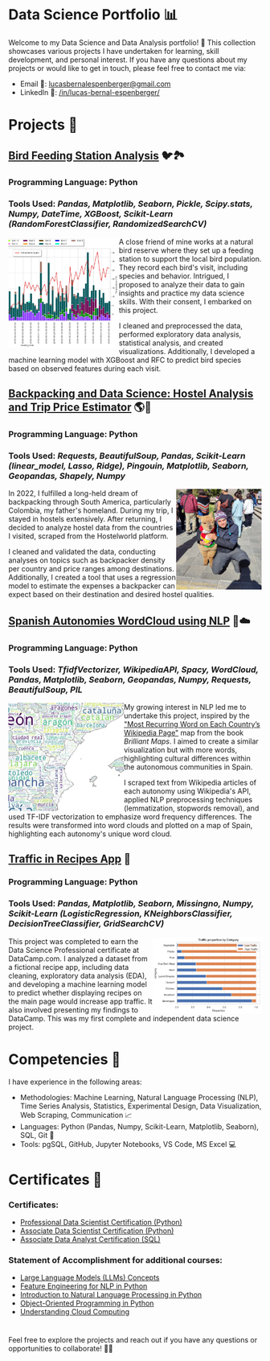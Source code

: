 # Data Science Portfolio 📊

Welcome to my Data Science and Data Analysis portfolio! 🚀 This collection showcases various projects I have undertaken for learning, skill development, and personal interest. If you have any questions about my projects or would like to get in touch, please feel free to contact me via:

- Email 📧: lucasbernalespenberger@gmail.com
- LinkedIn 🔗: [/in/lucas-bernal-espenberger/](https://www.linkedin.com/in/lucas-bernal-espenberger/)

# Projects 📑

## [Bird Feeding Station Analysis](./Bird%20Feeding%20Station/) 🐦🏞️

### **Programming Language:** Python

### **Tools Used:** *Pandas, Matplotlib, Seaborn, Pickle, Scipy.stats, Numpy, DateTime, XGBoost, Scikit-Learn (RandomForestClassifier, RandomizedSearchCV)*

<img align="left" width="220" height="220" src="https://github.com/LuBernal/data-science-portfolio/blob/main/Other/Images/birds.png"> A close friend of mine works at a natural bird reserve where they set up a feeding station to support the local bird population. They record each bird's visit, including species and behavior. Intrigued, I proposed to analyze their data to gain insights and practice my data science skills. With their consent, I embarked on this project. 

I cleaned and preprocessed the data, performed exploratory data analysis, statistical analysis, and created visualizations. Additionally, I developed a machine learning model with XGBoost and RFC to predict bird species based on observed features during each visit.


## [Backpacking and Data Science: Hostel Analysis and Trip Price Estimator](./Hostel%20in%20Backpacked%20Countries/) 🌎🎒

### **Programming Language:** Python

### **Tools Used:** *Requests, BeautifulSoup, Pandas, Scikit-Learn (linear_model, Lasso, Ridge), Pingouin, Matplotlib, Seaborn, Geopandas, Shapely, Numpy*

<img align="right" width="170" height="200" src="https://github.com/LuBernal/data-science-portfolio/blob/main/Other/Images/llama.jpg"> In 2022, I fulfilled a long-held dream of backpacking through South America, particularly Colombia, my father's homeland. During my trip, I stayed in hostels extensively. After returning, I decided to analyze hostel data from the countries I visited, scraped from the Hostelworld platform.

I cleaned and validated the data, conducting analyses on topics such as backpacker density per country and price ranges among destinations. Additionally, I created a tool that uses a regression model to estimate the expenses a backpacker can expect based on their destination and desired hostel qualities.


## [Spanish Autonomies WordCloud using NLP](./WordCloud%20for%20Autonomies/) 💃☁️

### **Programming Language:** Python

### **Tools Used:** *TfidfVectorizer, WikipediaAPI, Spacy, WordCloud, Pandas, Matplotlib, Seaborn, Geopandas, Numpy, Requests, BeautifulSoup, PIL*

<img align="left" width="230" height="215" src="https://github.com/LuBernal/data-science-portfolio/blob/main/Other/Images/spain_wc.PNG"> My growing interest in NLP led me to undertake this project, inspired by the ["Most Recurring Word on Each Country’s Wikipedia Page"](https://brilliantmaps.com/recurring-wikipedia/) map from the book *Brilliant Maps*. I aimed to create a similar visualization but with more words, highlighting cultural differences within the autonomous communities in Spain.

I scraped text from Wikipedia articles of each autonomy using Wikipedia's API, applied NLP preprocessing techniques (lemmatization, stopwords removal), and used TF-IDF vectorization to emphasize word frequency differences. The results were transformed into word clouds and plotted on a map of Spain, highlighting each autonomy's unique word cloud.


## [Traffic in Recipes App](./Recipe%20App%20Traffic/) 🍳

### **Programming Language:** Python

### **Tools Used:** *Pandas, Matplotlib, Seaborn, Missingno, Numpy, Scikit-Learn (LogisticRegression, KNeighborsClassifier, DecisionTreeClassifier, GridSearchCV)*

<img align="right" width="217" height="152" src="https://github.com/LuBernal/data-science-portfolio/blob/main/Other/Images/recipes.png"> This project was completed to earn the Data Science Professional certificate at DataCamp.com. I analyzed a dataset from a fictional recipe app, including data cleaning, exploratory data analysis (EDA), and developing a machine learning model to predict whether displaying recipes on the main page would increase app traffic. It also involved presenting my findings to DataCamp. This was my first complete and independent data science project.




# Competencies 🌟

I have experience in the following areas:
- Methodologies: Machine Learning, Natural Language Processing (NLP), Time Series Analysis, Statistics, Experimental Design, Data Visualization, Web Scraping, Communication 📈
- Languages: Python (Pandas, Numpy, Scikit-Learn, Matplotlib, Seaborn), SQL, Git 🐍
- Tools: pgSQL, GitHub, Jupyter Notebooks, VS Code, MS Excel 💻

# Certificates 📜

### Certificates:

- [Professional Data Scientist Certification (Python)](https://www.datacamp.com/certificate/DS0024387204625)
- [Associate Data Scientist Certification (Python)](https://www.datacamp.com/certificate/DSA0016305747616)
- [Associate Data Analyst Certification (SQL)](https://www.datacamp.com/certificate/DS0024387204625)

### Statement of Accomplishment for additional courses:

- [Large Language Models (LLMs) Concepts](https://www.datacamp.com/completed/statement-of-accomplishment/course/be9a5f4475beb3b43e4765d5a5ec6505fbe5cffd)
- [Feature Engineering for NLP in Python](https://www.datacamp.com/completed/statement-of-accomplishment/course/f9a08c2ae6de6f01e3051a139eab5b5fdcd6f806)
- [Introduction to Natural Language Processing in Python](https://www.datacamp.com/completed/statement-of-accomplishment/course/a6896252c6181077d5a5a102f9cae7ef8369aca7)
- [Object-Oriented Programming in Python](https://www.datacamp.com/completed/statement-of-accomplishment/course/66ef66b527cf18013c9ea3f20ba21b26fbf599a2)
- [Understanding Cloud Computing](https://www.datacamp.com/completed/statement-of-accomplishment/course/7c2fc3b8a00445c8a7e9c8fd3e1a16763075d43d)

#

Feel free to explore the projects and reach out if you have any questions or opportunities to collaborate! 📩🤝